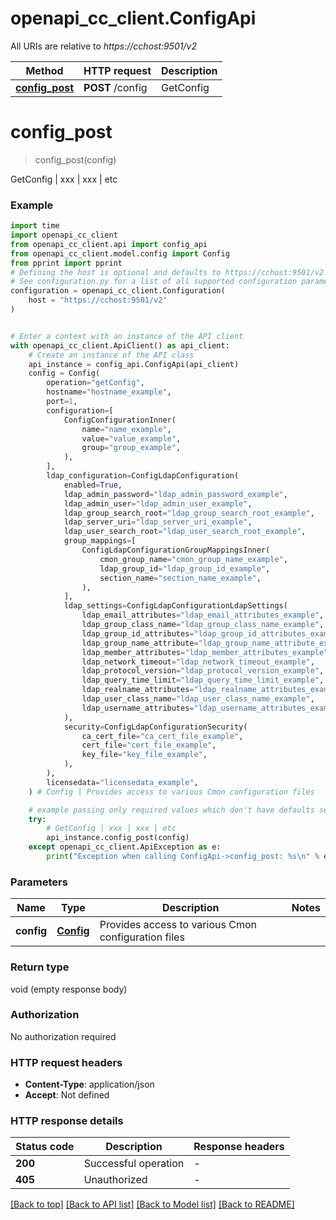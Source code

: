 # openapi_cc_client.ConfigApi

All URIs are relative to *https://cchost:9501/v2*

Method | HTTP request | Description
------------- | ------------- | -------------
[**config_post**](ConfigApi.md#config_post) | **POST** /config | GetConfig | xxx | xxx | etc


# **config_post**
> config_post(config)

GetConfig | xxx | xxx | etc

### Example


```python
import time
import openapi_cc_client
from openapi_cc_client.api import config_api
from openapi_cc_client.model.config import Config
from pprint import pprint
# Defining the host is optional and defaults to https://cchost:9501/v2
# See configuration.py for a list of all supported configuration parameters.
configuration = openapi_cc_client.Configuration(
    host = "https://cchost:9501/v2"
)


# Enter a context with an instance of the API client
with openapi_cc_client.ApiClient() as api_client:
    # Create an instance of the API class
    api_instance = config_api.ConfigApi(api_client)
    config = Config(
        operation="getConfig",
        hostname="hostname_example",
        port=1,
        configuration=[
            ConfigConfigurationInner(
                name="name_example",
                value="value_example",
                group="group_example",
            ),
        ],
        ldap_configuration=ConfigLdapConfiguration(
            enabled=True,
            ldap_admin_password="ldap_admin_password_example",
            ldap_admin_user="ldap_admin_user_example",
            ldap_group_search_root="ldap_group_search_root_example",
            ldap_server_uri="ldap_server_uri_example",
            ldap_user_search_root="ldap_user_search_root_example",
            group_mappings=[
                ConfigLdapConfigurationGroupMappingsInner(
                    cmon_group_name="cmon_group_name_example",
                    ldap_group_id="ldap_group_id_example",
                    section_name="section_name_example",
                ),
            ],
            ldap_settings=ConfigLdapConfigurationLdapSettings(
                ldap_email_attributes="ldap_email_attributes_example",
                ldap_group_class_name="ldap_group_class_name_example",
                ldap_group_id_attributes="ldap_group_id_attributes_example",
                ldap_group_name_attribute="ldap_group_name_attribute_example",
                ldap_member_attributes="ldap_member_attributes_example",
                ldap_network_timeout="ldap_network_timeout_example",
                ldap_protocol_version="ldap_protocol_version_example",
                ldap_query_time_limit="ldap_query_time_limit_example",
                ldap_realname_attributes="ldap_realname_attributes_example",
                ldap_user_class_name="ldap_user_class_name_example",
                ldap_username_attributes="ldap_username_attributes_example",
            ),
            security=ConfigLdapConfigurationSecurity(
                ca_cert_file="ca_cert_file_example",
                cert_file="cert_file_example",
                key_file="key_file_example",
            ),
        ),
        licensedata="licensedata_example",
    ) # Config | Provides access to various Cmon configuration files

    # example passing only required values which don't have defaults set
    try:
        # GetConfig | xxx | xxx | etc
        api_instance.config_post(config)
    except openapi_cc_client.ApiException as e:
        print("Exception when calling ConfigApi->config_post: %s\n" % e)
```


### Parameters

Name | Type | Description  | Notes
------------- | ------------- | ------------- | -------------
 **config** | [**Config**](Config.md)| Provides access to various Cmon configuration files |

### Return type

void (empty response body)

### Authorization

No authorization required

### HTTP request headers

 - **Content-Type**: application/json
 - **Accept**: Not defined


### HTTP response details

| Status code | Description | Response headers |
|-------------|-------------|------------------|
**200** | Successful operation |  -  |
**405** | Unauthorized |  -  |

[[Back to top]](#) [[Back to API list]](../README.md#documentation-for-api-endpoints) [[Back to Model list]](../README.md#documentation-for-models) [[Back to README]](../README.md)

